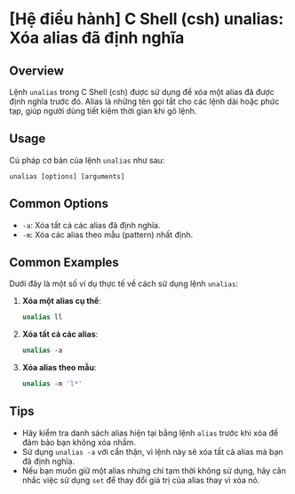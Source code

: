 # [Hệ điều hành] C Shell (csh) unalias: Xóa alias đã định nghĩa

## Overview
Lệnh `unalias` trong C Shell (csh) được sử dụng để xóa một alias đã được định nghĩa trước đó. Alias là những tên gọi tắt cho các lệnh dài hoặc phức tạp, giúp người dùng tiết kiệm thời gian khi gõ lệnh.

## Usage
Cú pháp cơ bản của lệnh `unalias` như sau:
```
unalias [options] [arguments]
```

## Common Options
- `-a`: Xóa tất cả các alias đã định nghĩa.
- `-m`: Xóa các alias theo mẫu (pattern) nhất định.

## Common Examples
Dưới đây là một số ví dụ thực tế về cách sử dụng lệnh `unalias`:

1. **Xóa một alias cụ thể**:
   ```csh
   unalias ll
   ```

2. **Xóa tất cả các alias**:
   ```csh
   unalias -a
   ```

3. **Xóa alias theo mẫu**:
   ```csh
   unalias -m 'l*'
   ```

## Tips
- Hãy kiểm tra danh sách alias hiện tại bằng lệnh `alias` trước khi xóa để đảm bảo bạn không xóa nhầm.
- Sử dụng `unalias -a` với cẩn thận, vì lệnh này sẽ xóa tất cả alias mà bạn đã định nghĩa.
- Nếu bạn muốn giữ một alias nhưng chỉ tạm thời không sử dụng, hãy cân nhắc việc sử dụng `set` để thay đổi giá trị của alias thay vì xóa nó.